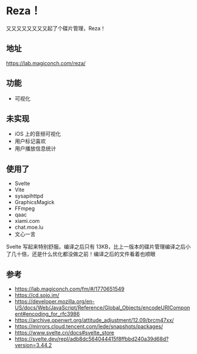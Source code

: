 # Reza！

又又又又又又又又起了个碟片管理，Reza！

## 地址
https://lab.magiconch.com/reza/


## 功能
 - 可视化

## 未实现
 - iOS 上的音频可视化
 - 用户标记喜欢
 - 用户播放信息统计


## 使用了

 - Svelte
 - Vite 
 - sysapihttpd
 - GraphicsMagick
 - FFmpeg
 - qaac
 - xiami.com
 - chat.moe.lu
 - 文心一言

Svelte 写起来特别舒服。编译之后只有 13KB，比上一版本的碟片管理编译之后小了几十倍，还是什么优化都没做之前！编译之后的文件看着也顺眼


## 参考
 - https://lab.magiconch.com/fm/#/1770651549
 - https://cd.sojo.im/
 - https://developer.mozilla.org/en-US/docs/Web/JavaScript/Reference/Global_Objects/encodeURIComponent#encoding_for_rfc3986
 - https://archive.openwrt.org/attitude_adjustment/12.09/brcm47xx/
 - https://mirrors.cloud.tencent.com/lede/snapshots/packages/
 - https://www.svelte.cn/docs#svelte_store
 - https://svelte.dev/repl/adb8dc564044415f8ffbbd240a39d68d?version=3.44.2